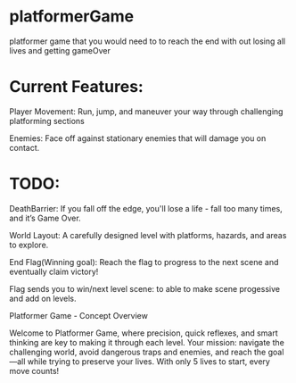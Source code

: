 # platformerGame
platformer game that you would need to to reach the end with out losing all lives and getting gameOver

# Current Features:
 Player Movement: Run, jump, and maneuver your way through challenging platforming sections

 Enemies: Face off against stationary enemies that will damage you on contact.
 
# TODO:
 DeathBarrier: If you fall off the edge, you'll lose a life - fall too many times, and it’s Game Over.
 
 World Layout: A carefully designed level with platforms, hazards, and areas to explore.
 
 End Flag(Winning goal): Reach the flag to progress to the next scene and eventually claim victory!
 
 Flag sends you to win/next level scene: to able to make scene progessive and add on levels.

Platformer Game - Concept Overview

Welcome to Platformer Game, where precision, quick reflexes, and smart thinking are key to making it through each level. Your mission: navigate the challenging world, avoid dangerous traps and enemies, and reach the goal—all while trying to preserve your lives. With only 5 lives to start, every move counts!
